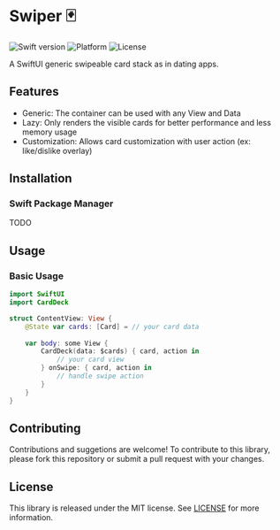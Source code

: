 # Swiper 🃏

![Swift version](https://img.shields.io/badge/Swift-5.4-orange.svg)
![Platform](https://img.shields.io/badge/Platform-iOS%20%7C%20iPadOS%2014.0-blue.svg)
![License](https://img.shields.io/badge/License-MIT-green.svg)

A SwiftUI generic swipeable card stack as in dating apps.

## Features

- Generic: The container can be used with any View and Data
- Lazy: Only renders the visible cards for better performance and less memory usage
- Customization: Allows card customization with user action (ex: like/dislike overlay) 

## Installation

### Swift Package Manager

TODO

## Usage

### Basic Usage

```swift
import SwiftUI
import CardDeck

struct ContentView: View {
    @State var cards: [Card] = // your card data
    
    var body: some View {
        CardDeck(data: $cards) { card, action in
            // your card view
        } onSwipe: { card, action in
            // handle swipe action
        }
    }
}
```

## Contributing

Contributions and suggetions are welcome! 
To contribute to this library, please fork this repository or submit a pull request with your changes.


## License

This library is released under the MIT license. See [LICENSE](LICENSE) for more information.